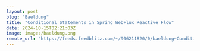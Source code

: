 ```yaml
---
layout: post
blog: "Baeldung"
title: "Conditional Statements in Spring WebFlux Reactive Flow"
date: 2024-10-15T02:21:03Z
image: images/baeldung.png
remote_url: "https://feeds.feedblitz.com/~/906211820/0/baeldung~Conditional-Statements-in-Spring-WebFlux-Reactive-Flow"
---
```

